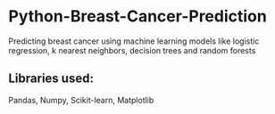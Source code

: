 # Python-Breast-Cancer-Prediction
Predicting breast cancer using machine learning models like logistic regression, k nearest neighbors, decision trees and random forests
## Libraries used:
Pandas, Numpy, Scikit-learn, Matplotlib

